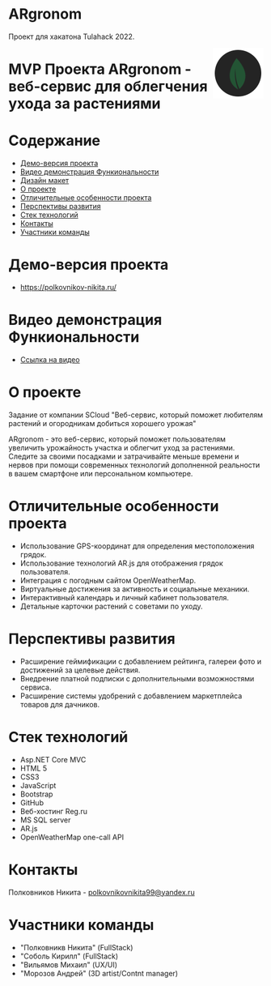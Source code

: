 # ARgronom
Проект для хакатона Tulahack 2022.


<img src="ARgronom/ARgronom/wwwroot/img/icons/1.png" align="right" />

# MVP Проекта ARgronom - веб-сервис для облегчения ухода за растениями

# Содержание
* [Демо-версия проекта](#demo)
* [Видео демонстрация Функиональности](#videodemo)
* [Дизайн макет](#layout)
* [О проекте](#about)
* [Отличительные особенности проекта](#special)
* [Перспективы развития](#perspectives)
* [Стек технологий](#technology-stack)
* [Контакты](#contacts)
* [Участники команды](#team-members)

# <a name="demo"></a>Демо-версия проекта
* https://polkovnikov-nikita.ru/

# <a name="videodemo"></a>Видео демонстрация Функиональности
* [Ссылка на видео](https://drive.google.com/file/d/1_WrJMZninEHYPHArBL38TxxyVAjXg3wA/view)

# <a name="about"></a>О проекте
Задание от компании SCloud "Веб-сервис, который поможет любителям растений и огородникам добиться хорошего урожая"

ARgronom - это веб-сервис, который поможет пользователям увеличить урожайность участка и облегчит уход за растениями. 
Следите за своими посадками и затрачивайте меньше времени и нервов при помощи современных технологий дополненной реальности в вашем смартфоне или персональном компьютере. 

# <a name="special"></a>Отличительные особенности проекта
* Использование GPS-координат для определения местоположения грядок. 
* Использование технологий AR.js для отображения грядок пользователя.
* Интеграция с погодным сайтом OpenWeatherMap. 
* Виртуальные достижения за активность и социальные механики.
* Интерактивный календарь и личный кабинет пользователя. 
* Детальные карточки растений с советами по уходу. 

# <a name="perspectives"></a>Перспективы развития
* Расширение геймификации с добавлением рейтинга, галереи фото и достижений за целевые действия.
* Внедрение платной подписки с дополнительными возможностями сервиса.
* Расширение системы удобрений с добавлением маркетплейса товаров для дачников.

# <a name="technology-stack"></a>Стек технологий
* Asp.NET Core MVC
* HTML 5
* CSS3
* JavaScript
* Bootstrap
* GitHub
* Веб-хостинг Reg.ru
* MS SQL server
* AR.js
* OpenWeatherMap one-call API

# <a name="contacts"></a>Контакты
Полковников Никита - polkovnikovnikita99@yandex.ru

# <a name="team-members"></a>Участники команды
* "Полковникв Никита" (FullStack)
* "Соболь Кирилл" (FullStack)
* "Вильямов Михаил" (UX/UI)
* "Морозов Андрей" (3D artist/Contnt manager)
